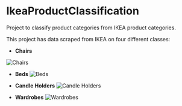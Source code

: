 # IkeaProductClassification
Project to classify product categories from IKEA product categories.

This project has data scraped from IKEA on four different classes:

- **Chairs**

![Chairs](https://i.imgur.com/Aa1D8ME.png)

- **Beds**
![Beds](https://i.imgur.com/AayLhPC.png)

- **Candle Holders**
![Candle Holders](https://i.imgur.com/MUkcW3a.png)

- **Wardrobes**
![Wardrobes](https://i.imgur.com/OPx8SNS.png)


